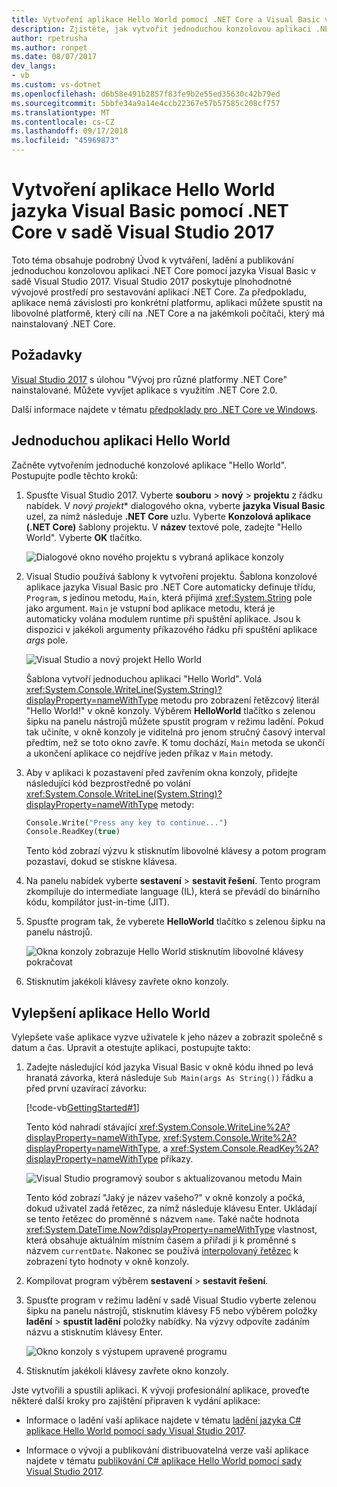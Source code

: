 ```yaml
---
title: Vytvoření aplikace Hello World pomocí .NET Core a Visual Basic v sadě Visual Studio 2017
description: Zjistěte, jak vytvořit jednoduchou konzolovou aplikaci .NET Core pomocí sady Visual Basic pomocí sady Visual Studio 2017.
author: rpetrusha
ms.author: ronpet
ms.date: 08/07/2017
dev_langs:
- vb
ms.custom: vs-dotnet
ms.openlocfilehash: d6b58e491b2857f83fe9b2e55ed35630c42b79ed
ms.sourcegitcommit: 5bbfe34a9a14e4ccb22367e57b57585c208cf757
ms.translationtype: MT
ms.contentlocale: cs-CZ
ms.lasthandoff: 09/17/2018
ms.locfileid: "45969873"
---
```

# <a name="build-a-visual-basic-hello-world-application-with-net-core-in-visual-studio-2017"></a>Vytvoření aplikace Hello World jazyka Visual Basic pomocí .NET Core v sadě Visual Studio 2017

Toto téma obsahuje podrobný Úvod k vytváření, ladění a publikování jednoduchou konzolovou aplikaci .NET Core pomocí jazyka Visual Basic v sadě Visual Studio 2017. Visual Studio 2017 poskytuje plnohodnotné vývojové prostředí pro sestavování aplikací .NET Core. Za předpokladu, aplikace nemá závislosti pro konkrétní platformu, aplikaci můžete spustit na libovolné platformě, který cílí na .NET Core a na jakémkoli počítači, který má nainstalovaný .NET Core.

## <a name="prerequisites"></a>Požadavky

[Visual Studio 2017](https://aka.ms/vsdownload?utm_source=mscom&utm_campaign=msdocs) s úlohou "Vývoj pro různé platformy .NET Core" nainstalované. Můžete vyvíjet aplikace s využitím .NET Core 2.0.

Další informace najdete v tématu [předpoklady pro .NET Core ve Windows](../../core/windows-prerequisites.md).

## <a name="a-simple-hello-world-application"></a>Jednoduchou aplikaci Hello World

Začněte vytvořením jednoduché konzolové aplikace "Hello World". Postupujte podle těchto kroků:

1. Spusťte Visual Studio 2017. Vyberte **souboru** > **nový** > **projektu** z řádku nabídek. V *nový projekt** dialogového okna, vyberte **jazyka Visual Basic** uzel, za nímž následuje **.NET Core** uzlu. Vyberte **Konzolová aplikace (.NET Core)** šablony projektu. V **název** textové pole, zadejte "Hello World". Vyberte **OK** tlačítko.

   ![Dialogové okno nového projektu s vybraná aplikace konzoly](./media/vb-with-visual-studio/new-project.png)
   
1. Visual Studio používá šablony k vytvoření projektu. Šablona konzolové aplikace jazyka Visual Basic pro .NET Core automaticky definuje třídu, `Program`, s jedinou metodu, `Main`, která přijímá <xref:System.String> pole jako argument. `Main` je vstupní bod aplikace metodu, která je automaticky volána modulem runtime při spuštění aplikace. Jsou k dispozici v jakékoli argumenty příkazového řádku při spuštění aplikace *args* pole.

   ![Visual Studio a nový projekt Hello World](./media/vb-with-visual-studio/devenv.png)

   Šablona vytvoří jednoduchou aplikaci "Hello World". Volá <xref:System.Console.WriteLine(System.String)?displayProperty=nameWithType> metodu pro zobrazení řetězcový literál "Hello World!" v okně konzoly. Výběrem **HelloWorld** tlačítko s zelenou šipku na panelu nástrojů můžete spustit program v režimu ladění. Pokud tak učiníte, v okně konzoly je viditelná pro jenom stručný časový interval předtím, než se toto okno zavře. K tomu dochází, `Main` metoda se ukončí a ukončení aplikace co nejdříve jeden příkaz v `Main` metody.

1. Aby v aplikaci k pozastavení před zavřením okna konzoly, přidejte následující kód bezprostředně po volání <xref:System.Console.WriteLine(System.String)?displayProperty=nameWithType> metody:

   ```vb
   Console.Write("Press any key to continue...")
   Console.ReadKey(true)
   ```
   Tento kód zobrazí výzvu k stisknutím libovolné klávesy a potom program pozastaví, dokud se stiskne klávesa.

1. Na panelu nabídek vyberte **sestavení** > **sestavit řešení**. Tento program zkompiluje do intermediate language (IL), která se převádí do binárního kódu, kompilátor just-in-time (JIT).

1. Spusťte program tak, že vyberete **HelloWorld** tlačítko s zelenou šipku na panelu nástrojů.

   ![Okna konzoly zobrazuje Hello World stisknutím libovolné klávesy pokračovat](./media/with-visual-studio/helloworld1.png)

1. Stisknutím jakékoli klávesy zavřete okno konzoly.

## <a name="enhancing-the-hello-world-application"></a>Vylepšení aplikace Hello World

Vylepšete vaše aplikace vyzve uživatele k jeho název a zobrazit společně s datum a čas. Upravit a otestujte aplikaci, postupujte takto:

1. Zadejte následující kód jazyka Visual Basic v okně kódu ihned po levá hranatá závorka, která následuje `Sub Main(args As String())` řádku a před první uzavírací závorku:

   [!code-vb[GettingStarted#1](../../../samples/snippets/core/tutorials/vb-with-visual-studio/helloworld.vb#1)]

   Tento kód nahradí stávající <xref:System.Console.WriteLine%2A?displayProperty=nameWithType>, <xref:System.Console.Write%2A?displayProperty=nameWithType>, a <xref:System.Console.ReadKey%2A?displayProperty=nameWithType> příkazy.

   ![Visual Studio programový soubor s aktualizovanou metodu Main](./media/vb-with-visual-studio/codewindow.png)

   Tento kód zobrazí "Jaký je název vašeho?" v okně konzoly a počká, dokud uživatel zadá řetězec, za nímž následuje klávesu Enter. Ukládají se tento řetězec do proměnné s názvem `name`. Také načte hodnota <xref:System.DateTime.Now?displayProperty=nameWithType> vlastnost, která obsahuje aktuálním místním časem a přiřadí ji k proměnné s názvem `currentDate`. Nakonec se používá [interpolovaný řetězec](../../visual-basic/programming-guide/language-features/strings/interpolated-strings.md) k zobrazení tyto hodnoty v okně konzoly.

1. Kompilovat program výběrem **sestavení** > **sestavit řešení**.

1. Spusťte program v režimu ladění v sadě Visual Studio vyberte zelenou šipku na panelu nástrojů, stisknutím klávesy F5 nebo výběrem položky **ladění** > **spustit ladění** položky nabídky. Na výzvy odpovíte zadáním názvu a stisknutím klávesy Enter.

   ![Okno konzoly s výstupem upravené programu](./media/with-visual-studio/helloworld2.png)

1. Stisknutím jakékoli klávesy zavřete okno konzoly.

Jste vytvořili a spustili aplikaci. K vývoji profesionální aplikace, proveďte některé další kroky pro zajištění připraven k vydání aplikace:

- Informace o ladění vaší aplikace najdete v tématu [ladění jazyka C# aplikace Hello World pomocí sady Visual Studio 2017](debugging-with-visual-studio.md).

- Informace o vývoji a publikování distribuovatelná verze vaší aplikace najdete v tématu [publikování C# aplikace Hello World pomocí sady Visual Studio 2017](publishing-with-visual-studio.md).

<!--
## Related topics

Instead of a console application, you can also build a class library with .NET Core and Visual Studio 2017. For a step-by-step introduction, see [Building a class library with C# and .NET Core in Visual Studio 2017](library-with-visual-studio.md).

You can also develop a .NET Core console app on Mac, Linux, and Windows by using [Visual Studio Code](https://code.visualstudio.com/), a downloadable code editor. For a step-by-step tutorial, see [Getting Started with Visual Studio Code](with-visual-studio-code.md). -->
